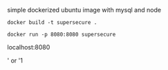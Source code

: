 simple dockerized ubuntu image with mysql and node
```
docker build -t supersecure .
```
```
docker run -p 8080:8080 supersecure
```
localhost:8080

' or '1
